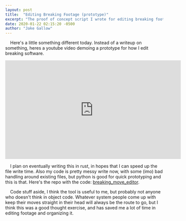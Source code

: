```yaml
---
layout: post
title:  "Editing Breaking Footage (prototype)"
excerpt: "The proof of concept script I wrote for editing breaking footage"
date: 2020-01-22 02:15:20 -0500
author: "Jake Gallow"
---
```


&nbsp;&nbsp;&nbsp;&nbsp;Here's a little something different today.
 Instead of a writeup on something, heres a youtube video demoing a prototype for how I edit breaking software.

<iframe width="560" height="315" src="https://www.youtube-nocookie.com/embed/54Wn7DILXFw" frameborder="0" allow="accelerometer; autoplay; encrypted-media; gyroscope; picture-in-picture" allowfullscreen></iframe>

&nbsp;&nbsp;&nbsp;&nbsp;I plan on eventually writing this in rust, in hopes that I can speed up the file write time.
 Also my code is pretty messy write now, with some (imo) bad handling around existing files, but python is good for quick prototyping and this is that.
 Here's the repo with the code: [breaking_move_editor](https://gitlab.com/Ragnyll/breaking_move_editor).

&nbsp;&nbsp;&nbsp;&nbsp;Code stuff aside, I think the tool is useful to me, but probably not anyone who doesn't think in object code.
 Whatever system people come up with keep their moves straight in their head will always be the route to go, but I think this was a good thought exercise, and has saved me a lot of time in editing footage and organizing it.
